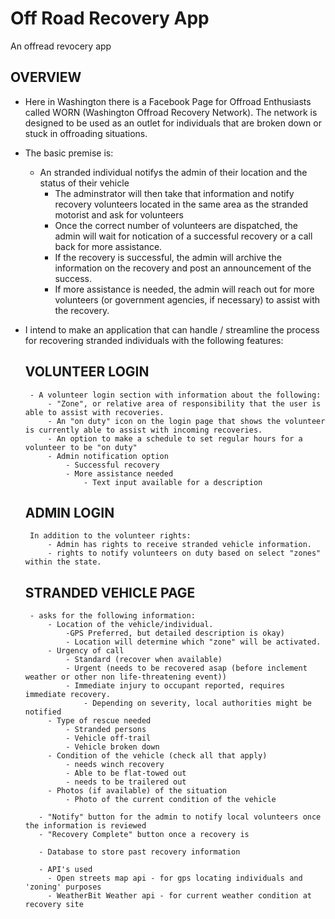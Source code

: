 # Off Road Recovery App
An offread revocery app


## OVERVIEW

- Here in Washington there is a Facebook Page for Offroad Enthusiasts called WORN (Washington Offroad Recovery Network). The network is designed to be used as an outlet for individuals that are broken down or stuck in offroading situations. 
- The basic premise is:
    - An stranded individual notifys the admin of their location and the status of their vehicle
        - The adminstrator will then take that information and notify recovery volunteers located in the same area as the stranded motorist and ask for volunteers
        - Once the correct number of volunteers are dispatched, the admin will wait for notication of a successful recovery or a call back for more assistance.
        - If the recovery is successful, the admin will archive the information on the recovery and post an announcement of the success.
        - If more assistance is needed, the admin will reach out for more volunteers (or government agencies, if necessary) to assist with the recovery.
        
        
 - I intend to make an application that can handle / streamline the process for recovering stranded individuals with the following features:
 
    ## VOLUNTEER LOGIN
        - A volunteer login section with information about the following:
            - "Zone", or relative area of responsibility that the user is able to assist with recoveries.
            - An "on duty" icon on the login page that shows the volunteer is currently able to assist with incoming recoveries.
            - An option to make a schedule to set regular hours for a volunteer to be "on duty"
            - Admin notification option
                - Successful recovery
                - More assistance needed
                    - Text input available for a description
    ## ADMIN LOGIN 
        In addition to the volunteer rights:
            - Admin has rights to receive stranded vehicle information. 
            - rights to notify volunteers on duty based on select "zones" within the state.
            
     ## STRANDED VEHICLE PAGE
        - asks for the following information:
            - Location of the vehicle/individual. 
                -GPS Preferred, but detailed description is okay)
                - Location will determine which "zone" will be activated.
            - Urgency of call
                - Standard (recover when available)
                - Urgent (needs to be recovered asap (before inclement weather or other non life-threatening event))
                - Immediate injury to occupant reported, requires immediate recovery.
                    - Depending on severity, local authorities might be notified
            - Type of rescue needed
                - Stranded persons
                - Vehicle off-trail
                - Vehicle broken down
            - Condition of the vehicle (check all that apply)
                - needs winch recovery
                - Able to be flat-towed out
                - needs to be trailered out
            - Photos (if available) of the situation
                - Photo of the current condition of the vehicle
                
          - "Notify" button for the admin to notify local volunteers once the information is reviewed 
          - "Recovery Complete" button once a recovery is 
          
          - Database to store past recovery information
          
          - API's used
            - Open streets map api - for gps locating individuals and 'zoning' purposes
            - WeatherBit Weather api - for current weather condition at recovery site
            
        
